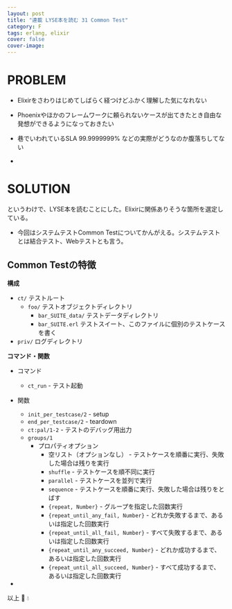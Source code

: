 ```yaml
---
layout: post
title: "連載 LYSE本を読む 31 Common Test"
category: F
tags: erlang, elixir
cover: false
cover-image:
---
```


# PROBLEM
- Elixirをさわりはじめてしばらく経つけどふかく理解した気になれない
- Phoenixやほかのフレームワークに頼られないケースが出てきたとき自由な発想ができるようになっておきたい
- 巷でいわれているSLA 99.9999999% などの実際がどうなのか腹落ちしてない

-

# SOLUTION
というわけで、LYSE本を読むことにした。Elixirに関係ありそうな箇所を選定している。

- 今回はシステムテストCommon Testについてかんがえる。システムテストとは結合テスト、Webテストとも言う。

## Common Testの特徴
**構成**
- `ct/` テストルート
    - `foo/` テストオブジェクトディレクトリ
        - `bar_SUITE_data/` テストデータディレクトリ
        - `bar_SUITE.erl` テストスイート、このファイルに個別のテストケースを書く
- `priv/` ログディレクトリ

**コマンド・関数**
- コマンド
    - `ct_run` - テスト起動
- 関数
    - `init_per_testcase/2` - setup
    - `end_per_testcase/2` - teardown
    - `ct:pal/1-2` - テストのデバッグ用出力
    - `groups/1`
        - プロパティオプション
            - 空リスト（オプションなし） - テストケースを順番に実行、失敗した場合は残りを実行
            - `shuffle` - テストケースを順不同に実行
            - `parallel` - テストケースを並列で実行
            - `sequence` - テストケースを順番に実行、失敗した場合は残りをとばす
            - `{repeat, Number}` - グループを指定した回数実行
            - `{repeat_until_any_fail, Number}` - どれか失敗するまで、あるいは指定した回数実行
            - `{repeat_until_all_fail, Number}` - すべて失敗するまで、あるいは指定した回数実行
            - `{repeat_until_any_succeed, Number}` - どれか成功するまで、あるいは指定した回数実行
            - `{repeat_until_all_succeed, Number}` - すべて成功するまで、あるいは指定した回数実行



-

以上 :construction_worker: :droplet:
